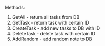Methods:

1. GetAll - return all tasks from DB
2. GetTask - return task with certain ID
3. CreateTask - add new tasks to DB with ID
4. DeleteTask - delete task with certain ID
5. AddRandom - add random note to DB